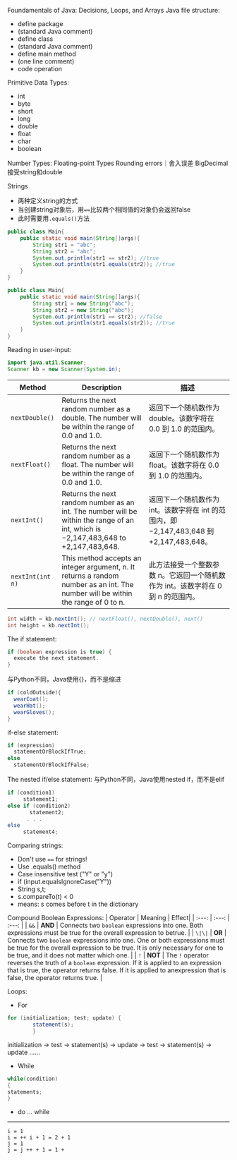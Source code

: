 Foundamentals of Java: Decisions, Loops, and Arrays
Java file structure: 
- define package
- (standard Java comment)
- define class
- (standard Java comment)
- define main method
- (one line comment)
- code operation

Primitive Data Types:
- int
- byte
- short
- long
- double
- float
- char
- boolean

Number Types: Floating-point Types
Rounding errors｜舍入误差
BigDecimal接受string和double

Strings
- 两种定义string的方式
- 当创建string对象后，用`==`比较两个相同值的对象仍会返回false
- 此时需要用`.equals()`方法

```java
public class Main{
    public static void main(String[]args){
        String str1 = "abc";
        String str2 = "abc";
        System.out.println(str1 == str2); //true
        System.out.println(str1.equals(str2)); //true
    }
}
```

```java
public class Main{
    public static void main(String[]args){
        String str1 = new String("abc");
        String str2 = new String("abc");
        System.out.println(str1 == str2); //false
        System.out.println(str1.equals(str2)); //true
    }
}
```

Reading in user-input:
```Java
import java.util.Scanner;
Scanner kb = new Scanner(System.in);
```

| Method           | Description                                                                                                                       | 描述                                                               |
| ---------------- | ----------------------------------------------------------------------------------------------------------------------------------- | ---------------------------------------------------------------- |
| `nextDouble()`   | Returns the next random number as a double. The number will be within the range of 0.0 and 1.0.                                     | 返回下一个随机数作为 double。该数字将在 0.0 到 1.0 的范围内。                          |
| `nextFloat()`    | Returns the next random number as a float. The number will be within the range of 0.0 and 1.0.                                      | 返回下一个随机数作为 float。该数字将在 0.0 到 1.0 的范围内。                           |
| `nextInt()`      | Returns the next random number as an int. The number will be within the range of an int, which is −2,147,483,648 to +2,147,483,648. | 返回下一个随机数作为 int。该数字将在 int 的范围内，即 −2,147,483,648 到 +2,147,483,648。 |
| `nextInt(int n)` | This method accepts an integer argument, n. It returns a random number as an int. The number will be within the range of 0 to n.    | 此方法接受一个整数参数 n。它返回一个随机数作为 int。该数字将在 0 到 n 的范围内。                   |


```Java
int width = kb.nextInt(); // nextFloat(), nextDouble(), next() 
int height = kb.nextInt();
```

The if statement:
```Java
if (boolean expression is true) {
  execute the next statement.
}
```

与Python不同，Java使用{}，而不是缩进

```Java
if (coldOutside){
  wearCoat();
  wearHat();
  wearGloves();
}
```

if-else statement:

```Java
if (expression)
  statementOrBlockIfTrue;
else
  statementOrBlockIfFalse;
```

The nested if/else statement:
与Python不同，Java使用nested if，而不是elif

```Java
if (condition1)
     statement1;
else if (condition2)
       statement2;
      . . .
else
     statement4;
```

Comparing strings:
- Don't use `==` for strings!
- Use .equals() method
- Case insensitive test ("Y" or "y")
- if (input.equalsIgnoreCase("Y"))
- String s,t;
- s.compareTo(t) < 0
- means: s comes before t in the dictionary

Compound Boolean Expressions:
| Operator | Meaning | Effect|
| :---: | :---: | :---: |
| `&&` | **AND** | Connects two `boolean` expressions into one. Both expressions must be true for the overall expression to betrue. |
| `\|\|` | **OR** | Connects two `boolean` expressions into one. One or both expressions must be true for the overall expression to be true. It is only necessary for one to be true, and it does not matter which one. |
| `!` | **NOT** | The `!` operator reverses the truth of a `boolean` expression. If it is applied to an expression that is true, the operator returns false. If it is applied to anexpression that is false, the operator returns true. |

Loops:
 - For
```Java
for (initialization; test; update) {
        statement(s);
        }
```
initialization → test → statement(s) → update → test → statement(s) → update ……

- While
```Java
while(condition)
{
statements;
}
```

- do ... while

---
`i = 1`
<br>
`i = ++ i + 1 = 2 + 1`
<br>
`j = 1`
<br>
`j = j ++ + 1 = 1 + `
